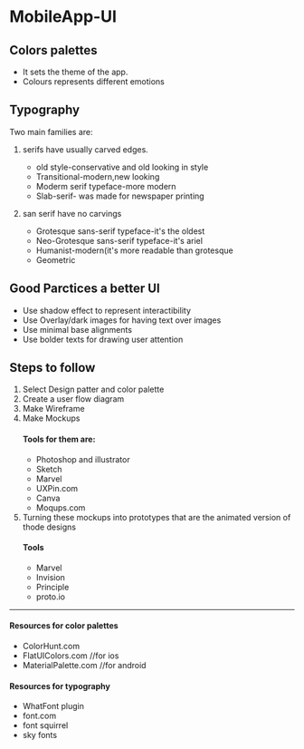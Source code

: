 # MobileApp-UI

## Colors palettes
  * It sets the theme of the app.
  * Colours represents different emotions
    
## Typography 
  Two main families are:
  1. serifs have usually carved edges.
     * old style-conservative and old looking in style
     * Transitional-modern,new looking
     * Moderm serif typeface-more modern
     * Slab-serif- was made for newspaper printing
    
  2. san serif have no carvings
     * Grotesque sans-serif typeface-it's the oldest 
     * Neo-Grotesque sans-serif typeface-it's ariel
     * Humanist-modern(it's more readable than grotesque
     * Geometric
    
## Good Parctices a better UI
  * Use shadow effect to represent interactibility
  * Use Overlay/dark images for having text over images
  * Use minimal base alignments
  * Use bolder texts for drawing user attention
    
## Steps to follow
  1. Select Design patter and color palette
  2. Create a user flow diagram 
  3. Make Wireframe
  4. Make Mockups
     #### Tools for them are:
     * Photoshop and illustrator
     * Sketch
     * Marvel
     * UXPin.com
     * Canva
     * Moqups.com
  5. Turning these mockups into prototypes that are the animated version of thode designs
     #### Tools 
     * Marvel
     * Invision
     * Principle
     * proto.io
-----------------------------------------------------------------------------------------------------------------------------

#### Resources for color palettes
  * ColorHunt.com
  * FlatUIColors.com //for ios
  * MaterialPalette.com //for android
  
#### Resources for typography
  * WhatFont plugin
  * font.com
  * font squirrel
  * sky fonts
